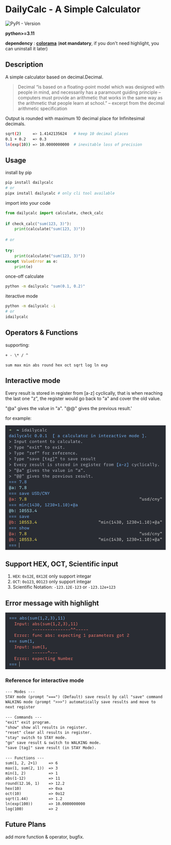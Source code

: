 # DailyCalc - A Simple Calculator

![PyPI - Version](https://img.shields.io/pypi/v/dailycalc)

**python\>=3.11**

**dependency** : **[colorama](https://pypi.org/project/colorama/)**
(**not mandatory**, if you don't need highlight, you can uninstall it later)

## Description

A simple calculator based on decimal.Decimal.

> Decimal “is based on a floating-point model which was designed with people in mind, and necessarily has a paramount guiding principle – computers must provide an arithmetic that works in the same way as the arithmetic that people learn at school.” – excerpt from the decimal arithmetic specification

Output is rounded with maximum 10 decimal place for Infinitesimal decimals.

```bash
sqrt(2)     => 1.4142135624   # keep 10 decimal places
0.1 + 0.2   => 0.3
ln(exp(10)) => 10.0000000000  # inevitable loss of precision
```

## Usage

install by pip

```bash
pip install dailycalc
# or
pipx install dailycalc # only cli tool available
```

import into your code

```python
from dailycalc import calculate, check_calc

if check_calc("sum(123, 3)"):
    print(calculate("sum(123, 3)"))

# or

try:
    print(calculate("sum(123, 3)"))
except ValueError as e:
    print(e)
```

once-off calculate

```bash
python -m dailycalc "sum(0.1, 0.2)"
```

iteractive mode

```bash
python -m dailycalc -i
# or
idailycalc
```

## Operators & Functions

supporting:

`+ - \* / ^`

`sum max min abs round hex oct sqrt log ln exp`

## Interactive mode

Every result is stored in register from \[a-z\] cyclically, that is when reaching the last one "z", the register would go back to "a" and cover the old value.

"@a" gives the value in "a". "@@" gives the previous result.'

for example:

![image](/ext/exp.png)

## Support HEX, OCT, Scientific input

1. `HEX`: `0x12E`, `0X12E` only support integar
2. `OCT`: `0o123`, `0O123` only support integar
3. Scientific Notation: `-123.12E-123` or `-123.12e+123`

## Error message with highlight

![image](./ext/error_message.png)

### Reference for interactive mode

```
--- Modes ---
STAY mode (prompt "===") (Default) save result by call "save" command
WALKING mode (prompt ">>>") automatically save results and move to next register

--- Commands ---
"exit" exit program.
"show" show all results in register.
"reset" clear all results in register.
"stay" switch to STAY mode.
"go" save result & switch to WALKING mode.
"save [tag]" save result (in STAY Mode).

--- Functions ---
sum(1, 2, 2+1)     => 6
max(1, sum(2, 1))  => 3
min(1, 2)          => 1
abs(1-12)          => 11
round(12.16, 1)    => 12.2
hex(10)            => 0xa
oct(10)            => 0o12
sqrt(1.44)         => 1.2
ln(exp(100))       => 10.0000000000
log(100)           => 2
```

## Future Plans

add more function & operator, bugfix.
